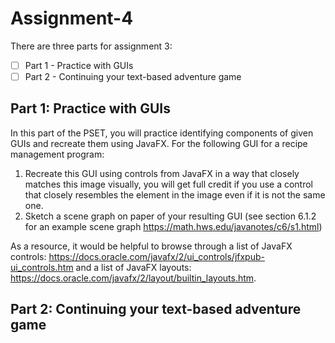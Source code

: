 # Assignment-4

There are three parts for assignment 3:
- [ ] Part 1 - Practice with GUIs
- [ ] Part 2 - Continuing your text-based adventure game

## Part 1: Practice with GUIs
In this part of the PSET, you will practice identifying components of given GUIs and recreate them using JavaFX. 
For the following GUI for a recipe management program:
1. Recreate this GUI using controls from JavaFX in a way that closely matches this image visually, you will get full credit if you use a control that closely resembles the element in the image even if it is not the same one.
2. Sketch a scene graph on paper of your resulting GUI (see section 6.1.2 for an example scene graph https://math.hws.edu/javanotes/c6/s1.html)

As a resource, it would be helpful to browse through a list of JavaFX controls: https://docs.oracle.com/javafx/2/ui_controls/jfxpub-ui_controls.htm and a list of JavaFX layouts: https://docs.oracle.com/javafx/2/layout/builtin_layouts.htm.

## Part 2: Continuing your text-based adventure game
